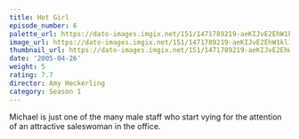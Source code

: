 ```yaml
---
title: Hot Girl
episode_number: 6
palette_url: https://dato-images.imgix.net/151/1471789219-aeKIJvE2EhW1kl1k0bpqrrzft54.jpg?ixlib=rb-1.1.0&ch=DPR%2CWidth&auto=enhance&palette=json
image_url: https://dato-images.imgix.net/151/1471789219-aeKIJvE2EhW1kl1k0bpqrrzft54.jpg?ixlib=rb-1.1.0&ch=DPR%2CWidth&auto=compress%2Cformat&w=500
thumbnail_url: https://dato-images.imgix.net/151/1471789219-aeKIJvE2EhW1kl1k0bpqrrzft54.jpg?ixlib=rb-1.1.0&ch=DPR%2CWidth&auto=enhance&w=500&h=280&fit=crop&fm=jpg
date: '2005-04-26'
weight: 5
rating: 7.7
director: Amy Heckerling
category: Season 1
---
```


Michael is just one of the many male staff who start vying for the attention of an attractive saleswoman in the office.
